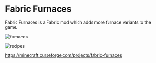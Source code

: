 # Fabric Furnaces

Fabric Furnaces is a Fabric mod which adds more furnace variants to the game.

![furnaces](https://i.imgur.com/AZAyxEH.png)

![recipes](https://i.imgur.com/vBeN3IS.png)

https://minecraft.curseforge.com/projects/fabric-furnaces
